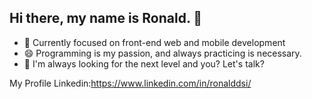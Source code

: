 ## Hi there, my name is Ronald. 👋


- 🔭  Currently focused on front-end web and mobile development
- 😄 Programming is my passion, and always practicing is necessary.
- 💬 I'm always looking for the next level and you?
Let's talk?

My Profile Linkedin:https://www.linkedin.com/in/ronalddsi/
